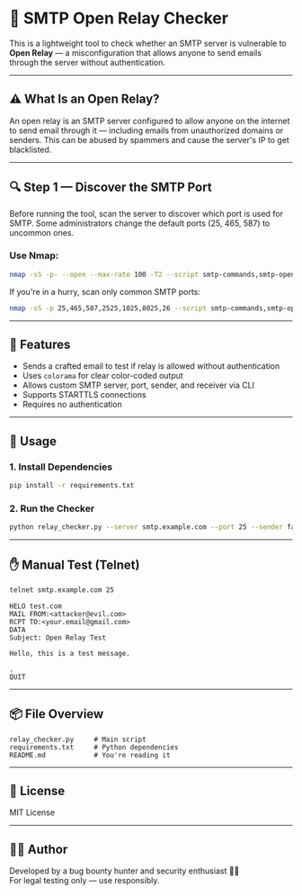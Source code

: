 # 🔐 SMTP Open Relay Checker

This is a lightweight tool to check whether an SMTP server is vulnerable to **Open Relay** — a misconfiguration that allows anyone to send emails through the server without authentication.

---

## ⚠️ What Is an Open Relay?

An open relay is an SMTP server configured to allow anyone on the internet to send email through it — including emails from unauthorized domains or senders. This can be abused by spammers and cause the server's IP to get blacklisted.

---

## 🔍 Step 1 — Discover the SMTP Port

Before running the tool, scan the server to discover which port is used for SMTP. Some administrators change the default ports (25, 465, 587) to uncommon ones.

### Use Nmap:

```bash
nmap -sS -p- --open --max-rate 100 -T2 --script smtp-commands,smtp-open-relay -Pn smtp.example.com
```

If you're in a hurry, scan only common SMTP ports:

```bash
nmap -sS -p 25,465,587,2525,1025,8025,26 --script smtp-commands,smtp-open-relay -Pn smtp.example.com
```

---

## 🚀 Features

- Sends a crafted email to test if relay is allowed without authentication
- Uses `colorama` for clear color-coded output
- Allows custom SMTP server, port, sender, and receiver via CLI
- Supports STARTTLS connections
- Requires no authentication

---

## 🧪 Usage

### 1. Install Dependencies

```bash
pip install -r requirements.txt
```

### 2. Run the Checker

```bash
python relay_checker.py --server smtp.example.com --port 25 --sender fake@evil.com --receiver you@gmail.com
```

---

## ✋ Manual Test (Telnet)

```bash
telnet smtp.example.com 25
```

```
HELO test.com
MAIL FROM:<attacker@evil.com>
RCPT TO:<your.email@gmail.com>
DATA
Subject: Open Relay Test

Hello, this is a test message.

.
QUIT
```

---

## 📦 File Overview

```text
relay_checker.py     # Main script
requirements.txt     # Python dependencies
README.md            # You're reading it
```

---

## 📜 License

MIT License

---

## 👨‍💻 Author

Developed by a bug bounty hunter and security enthusiast 🕵️‍♂️  
For legal testing only — use responsibly.
